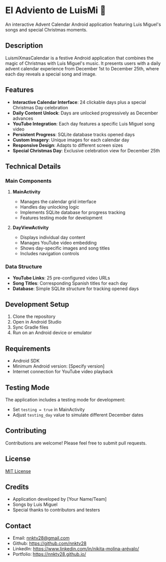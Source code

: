 # El Adviento de LuisMi 🎄

An interactive Advent Calendar Android application featuring Luis Miguel's songs and special Christmas moments.

## Description

LuismiXmasCalendar is a festive Android application that combines the magic of Christmas with Luis Miguel's music. It presents users with a daily advent calendar experience from December 1st to December 25th, where each day reveals a special song and image.

## Features

- **Interactive Calendar Interface**: 24 clickable days plus a special Christmas Day celebration
- **Daily Content Unlock**: Days are unlocked progressively as December advances
- **YouTube Integration**: Each day features a specific Luis Miguel song video
- **Persistent Progress**: SQLite database tracks opened days
- **Custom Imagery**: Unique images for each calendar day
- **Responsive Design**: Adapts to different screen sizes
- **Special Christmas Day**: Exclusive celebration view for December 25th

## Technical Details

### Main Components

1. **MainActivity**
    - Manages the calendar grid interface
    - Handles day unlocking logic
    - Implements SQLite database for progress tracking
    - Features testing mode for development

2. **DayViewActivity**
    - Displays individual day content
    - Manages YouTube video embedding
    - Shows day-specific images and song titles
    - Includes navigation controls

### Data Structure

- **YouTube Links**: 25 pre-configured video URLs
- **Song Titles**: Corresponding Spanish titles for each day
- **Database**: Simple SQLite structure for tracking opened days

## Development Setup

1. Clone the repository
2. Open in Android Studio
3. Sync Gradle files
4. Run on an Android device or emulator

## Requirements

- Android SDK
- Minimum Android version: [Specify version]
- Internet connection for YouTube video playback

## Testing Mode

The application includes a testing mode for development:
- Set `testing = true` in MainActivity
- Adjust `testing_day` value to simulate different December dates

## Contributing

Contributions are welcome! Please feel free to submit pull requests.

## License

[MIT License](https://choosealicense.com/licenses/mit/)

## Credits

- Application developed by [Your Name/Team]
- Songs by Luis Miguel
- Special thanks to contributors and testers

## Contact


- Email: nnktv28@gmail.com
- Github: https://github.com/nnktv28
- LinkedIn: https://www.linkedin.com/in/nikita-molina-arévalo/
- Portfolio: https://nnktv28.github.io/
